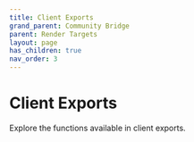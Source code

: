 ```yaml
---
title: Client Exports
grand_parent: Community Bridge
parent: Render Targets
layout: page
has_children: true
nav_order: 3
---
```


# Client Exports
Explore the functions available in client exports.
